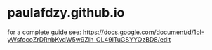 # paulafdzy.github.io
for a complete guide see:
https://docs.google.com/document/d/1oI-yWsfocoZrDRnbKvdW5w9ZIh_OL49lTuGSYYOzBD8/edit
